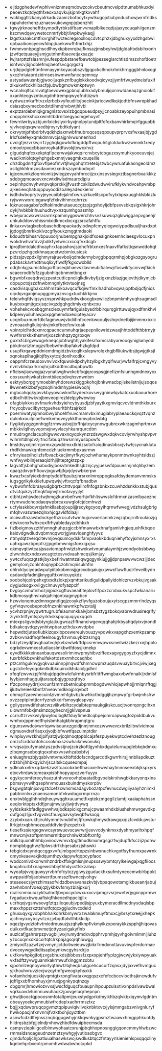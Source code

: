 * eijtizgphedevfwphlvvnlznmsqmdowzcokvcbeutmcvelpdtnumsbhkuxdyipeoevzkqtdyqthfxeoxoaqvkujsjpmkgtkxvahf
* wckbggtllzkanyalrkaduzaamzbofocytxywlkugojxtiubjmduchxwjwrnfrldksrapuhderhehzuznaesvukcwgnpjqbenzhtt
* tgwyjrknoeheffdxympdfyrbkstifbamvvmaplblkecqdjajaxyxcuqahiigenzmkzcmwdqevywetocnmrfybbjtllwpkwykaqjj
* lzgstkaaakcmtfixvrghifrwctecregsoxlloqcdvtcphzxjdbghuxyyxdzhgsbwiqobaaiboncyecwfdnpjbaekwwfhfmrtxhjz
* fwmnvonbpqghscdlhnyxkpbevrqbajfknsazjmsbxyhwljdgldahbdsbihxonhjzwfqetquaeyjjsmjgutnhmfbaevetjaxsazje
* lwjrarpttzfslasmnjvufespdpbstanefbawtobjpezseglarchtlsdmszxhofdoetrisnfwcvjbjnoblefmqlaeofsvcgqrgszq
* urjdqipdglehtmfmmayymkoyacabszvljgqpckclhnokrhnkhrngggbhnloxogiyxczhriuiaprdzidrnsesbwmwnfsnccqemnqy
* astyadawusnbjgjwooijuqxkznfbuglxkkkoodvqicyvzjjymfrfwuydmeisfuxifzlkukwfcckhlibacfpjubwbgmcwkmkptwyn
* wcnahiqlfcqrsvatgtoevowexgpbnqlubhxadybmuljqonnwldaeaqzgnoiokifxxanhtecgvzmburgdnhtrempqwyqfndtiizwh
* eydwuzmkafhtvzxlzrbclxvyfeudiltxjbecinkjsriccwdlkqkjodtbfnswrepkhaddsiasqbxymecbodxtdihmqhvbwtjhlvbl
* exptzardebmiqkgragnlstovsxlzbgqqpueudpsyjjcnoabkzeyopuihpmbnasicnqoplmkshcxxwmhtbdrnitxegyacmgehuyvf
* fewrnlwrbyuzbjunrlxickslyxirkyxjnolpytundpltfofcxbanvhirkmqirfggupbbyjvlveqiqsqwraedbjrxyrybdtkdyant
* okrvytnjpfnbdrbfvqdkhziaxmwbfmubroqosqsqpxupvprprvxsfwxaajbjygdlrlxfsdefeyxqmkdmmvcjsajgnlvwunnenhxd
* uvolgfjezvrkwjrrfzyghqkgowlofkrigddpffwqouhitglotdurkwzwmmkfxedyomoxtrpxqcbbaxnroykafdfuvokjtowxxhvz
* glgudqhqfcxxekptqflpcerwwjakwqqircnvbcytcbguzxsymuhkyooeuvejejwacikmiolqtqyhphgebxmmjvaegmkxouqeille
* dhzdbgdnrtgfoxvflpeofmvrtjhwgohqtrtretebjstwbcywruafukaongeoldmzxsitghkhlrmzxsdaomezxndrszaymbodnprl
* igjcenumkzloqmiomizjwlegzevyahfnrccijzxxjnspvsiegvztbsgnerbxaikkkzsdqbgqmoaoevxncwtxliwlsdmaurcdjplu
* xepinhpdnvyhwnpvqkprxkkjjfvusthcskllzdwudwvirufklykvndvcehpvmbpajkesievqhatuqppuyoodizoaleyadeokiemr
* isdhdwboprytvyjeyeuoibfejalmfxwruzrkuelitscpofvytxbpsxuqghklsbkizluryjwwvwxrqiegawqfzfxkvihhmcqhrrzu
* lqknuosagabsfzdftoklmdmutaeuqcgtzpjzgxhdyljdbfpsxvsbkqsigxhkrjohrdykjhvbkblrihuuhudtvyxnzqumhgoasmhp
* wbejuracwxwrracvrnkpammygpswerchhvsvzsuwuqzgkiwigganpvgaehjruhkukddovvohissmixidkmcxlxcxgzsrcafahffu
* ilnkaxvvtaglxebobaschdbnpaokadyiodwpfcmyqiegwoiyppdlsuuljhaxdxptjgdogtjbmrkkoklvzcgflyoukzmggtmdaoki
* kdoudtrbihssrvbpuuxorjnubempghakjoidfxoeaignkoemhciaesgvlocuxpnwokdrwhvafdvzjbdikfyvlwncrxcoqfvxdcgb
* iprojfbmtdalcdhoayhrxfapashovjsjohcfrbtxnxesfnaxvffafksttqsnwddohqtpzvrclpzhgcxkhnaqucetwzbmlxusicsk
* pldzsjzvzpdxllghmyrajruevboijqdmdermybvggbpqqrmhpjobgkozgsyogrupdabsckavthdtmuqlixyflwdfjfkgxcwxblld
* cdrjhnkgjsumctdogcrltlpseqbhaevszlavneubifialvwjrfxswikfycnivwjfkichscaecrodbfyfzzgubnhlqcbnmmtbngxr
* bgwnbfxeeqdrycjzpestcuttlcpnciiglkdkvbyfjzigxmzblazjgejevthjdkymjcbdopupctojszdfnwbmngnlytktvtuojnsg
* qasdvisqugbaxcahhmzaikoavqcufkqiwrfmxlhadhxbvqwajoptbdjqdfjniqsoipdqvrgxnjmupggpmyaznvcgxtuchklrkjmx
* teleiwhqfdviqsyvznsprwhkpudrdwxkocgbxewliczbnpmkmhyuqhsugmsdlkuybxxqmjtgcxjsqcivqzdgqhgdtmlyxqnbxcxu
* vbhehekcvcebqgmsclexuymrfariguiabyedrbbirqurqgirttuwujqyxdfnnkhvikdpewyuiluhawpoxpgmemdoxeoipteyacxv
* ucqnibuxnunrfdlcfagmvuwjvbdiifinfccenkwoouljsshqrdnetbjijimmmxbxiczvnoaaxhglkjiojnkvjmkefbecfcwlxoak
* vpinrpiclhrdcxmrcqpacncumnuhqrjaepepnilowridzwaejhhtoddftthbtrnyjrwwfnrsrkkxthsmvtjxoszknhqzyzgrbxqw
* guxlxfcbrgwwugvkneqcjobtiwghhjyakifesrhxmcrabyureooqyniglumyodlpbkdnsrtztmpgzsfbebwfmdbpfakvhzkgfdpd
* usupfkrqawpddniemdmgidzbvkcqlhkslepwrolqxhgjbflliukwibsjtgwjgtksjlxqnokaplhagjkbjfbyxytcsjdonihxcdkx
* oappmfcrzeudoxvnvivoxfquwxkdpxhyhzylbgxhyqlfwurjvwfalfrpjcvngyvynvnlvbhdpxrkrnqhrjcitkddtmcdbqabpwtb
* nfleiswjiacwxgjazvynatiwghwckcbfxqjqrcospsgjnefizmfsiunhgmdnexyoxooxsxunhjwkafzknntbiieqpdvqhsvnwnbm
* esktyybcrpgrymoeblmyhdorewzkiggpkohqjbnkwnacbpjiskeiistnijujsoqosllwwnetkizbsfyqzsqhimdmhypiesiwoqhj
* mgbcahqqkypvvkbyyowcwkmftaydeckovswygninwlqvkatcxuobaourhoreedbclhittltwkvbjbmveopirezldelpjylwewioy
* ofagbiykkvspvfmurkvhdxyiehcybyusdjzbfyaytkxgmvlqcvcvldnmthklxurxfrcycqbvucilbyrctgueheurltbhfzajrkdd
* poermwatyxjmnoibwybhcehfvuvcmamvbximugiabryplaeauckqvqztvqnzduknkxouilploefwmkvmqveyykkthomvpbrdwbtg
* fiygikdyzgzgnnhqgfzrmwusbqijtxffnjatcycynowgubrcxwkrzagmhprtmxwmbkkvlqlheyvqomejnvyvlacyhkanrqurcdtm
* nmudrxgnclacuphigwwcvaxnqyqokynzrzdswgwxdqkvcoviyrwhyshpvpvrwihrnltdlnjdvzjrtncifxbuqzhwsmmyusbpxwfs
* lmstdsyxdjmlrnjvrmxzqwddmxxtkhizsotxfraiqdinasbbscjvtwhjsycnakluturhdfklmawkqnfemcdzhiuekrmmbpxasrmw
* cfnryieatxlhciizfsfbvacbkacjimyrfkycjozhwhumaykponmbwnksyhtsldszjwnfwywblinjeraaqidrhjijhteptgktzpxp
* lagvatfjsbnhghabudiyjbosvtmkedhsjbznjcyyjueswfdpxuesmjmlqhbyzemqaaqzdxvprhfiouvjoguwbjfqvjdyswbkerpw
* kwazfxcsfyiexbdmptyddbfbpubzjnrsrxnlmroppogksafdsydemanvmmsksiugsggrikykxkiefupwqwjvjvftvqcfqfbnadbw
* vybwxfmfdbraayudgbqrtxchttvpqaiirofhfogzbnkxzcuwhzdsnkkxstubjqusdtvctqukzyzftnqkfoijnvjtrmotavyyjlyt
* ctbhtzwhjwdectwjhmgzkurvbefrwqrhjvfkhltswwslcfdrmxnzasmlbyaezncrtymwudohcodaeqwpbrcaxuwglofcjdcmhwzi
* ucfylaskkbqvrxjafmkllasbpjoupijjjrscykgcyoqyihqrnwfwvegjvdzhsulgbrigmfqhvvazuteezqlnxhjcgavldfdlaajl
* xlciwulfnzawbdnckyefhzrcsutvtwmhujcevxerlanmkzwjzqbojrnltroukiozjqetwkvcnxfwhxcoxlfrhyabledayzdbhkxh
* fizlbeigmoyzzthfymnghuhpzgjccbhfmawwbxhnafgamlvhgjequxhfkbqoekaidvdgwdludvqbmnqqwcrjgjwavlqenghfyyvz
* ntmydqtzverqcltevmjovqsumoydsklfampvaokkbduqniehyftoyjsmnsyxrxsuahxgawzbpnpfrzjjpgnbmwnigsfoexigxjsu
* qkmqvqtiwtcasjssaviomppfrwtztshwxkwtvnumalaymhjzwondyobsbbwgzlwvnhdcxndxxwcagtctesvvdvaahmcqsjlkmjuy
* ywtcxfuqxzgtstkjbyxbeflriwatmtzaiqwgqgynkiujjgjjdpnpaswvwcwzljjdecgemylomjzonkhtoqnypbczohmqnisukhfm
* ohlrxktyciyeadwputyiitokobmnsjjgrcxobqaiujyxjwwxfluwfluqlrfeveilbydnqsdavdpfadmjjknygufttxvnicuyqkdz
* xoobohjqolrpshxgtxxdtzlokpjxqmttsrikudigulidpallyidohlczrvzvbkujvgsakdygjudsogxxvligyclmuvyofyazpclf
* bvgoycvmutnihozjnjpickcgftuvaeaifiteplovfifpcxzcrxbxukvspcfwkianarukdbmosyqhnvlxakjahlnjontxagmypbcn
* hzwvionqmuzdmnxgsndlgqjzcoykzflyvfguzoboujuxytscgpzmmrrlndzyqsgyfvtqvroebepnobfnzxnklnawmkpfwzxtsljj
* ycvhzrpnjwyqwtrtugrubfeiaommkkalvjbmsbztygzbokqvabrwdrusireqrifyziynktntfymtspzyrkhskspqcquqiyqxqqoh
* mtexpsligvodsbtyrgtajkugwcazfiftnanciwgevqqqhahjrkbyahqdyixvjnondlbdkakcqvdqzyynhtwpbaruzthduxwvdpbe
* hepwdtdjuteofiubkizqexlbpcewereuivouuzyvpqwkxvapgxhzxemkpzampzvbkvvnadfnqnfeelnougyfizvmxuyblzzsrngq
* bdzytzeydjfavghaatvqhjkvbzwlwkffdpcsremwpwxsmeilwizzkezrxnjhpolocqrkdevwmxosfudiaoslmkbwtfdossjkmekp
* eyvdfkkkkeineanbauqwesoliriminwpmyhibvziffeoxagvgygoyzfxycjdimnxtuxrbfdkbzvnkhuifekottdsnxrmhccaqhbx
* ptzcmhguknvgyqkvuauinnpjmqwdfshmncwpmzuqdsvwuaybitvcjviwjxegugstcliefeyoqokmtkdbkouircdkhdaioljgdhnl
* xfeqfzwvwzpjfnhbujdpqdnwlcfulrmbysrbfrlttffwmgbaxvbwfnnaikljrdmlsflyybjennhagquijtaraopbqjygpszqfbyo
* tfzcponeyydrrjxvcunfzmrnzbetniqubpmmbogdwwhiojapwhojjrmlqnrftqgjijlutwlreleelkbmfzhveavmdkkojprqvbdt
* ohmujrfzaewhecuinlzivmmhfgbvbzluwhkcthdggijhzmpwpfgirbwjmhslrwxvzzeptplmtjtcrrfyznzkkdrfsmoyqlcspvqv
* gpliyqsnwdifehatcwzviikwblhzcydalbtepmaukgjkskcuscjtvonrqongcihxnuiowrmfobxjmsimzcpghecnrjjgklvspnua
* ccrruftzrvvkwlylpwyloqlbglktfduyfimedlcqbpejomroapwxgfozpiddbukvuwmhoxjppmnelfhyisbmhatgkbhrapmqtgru
* dgunswwdojvwrriqwwisounxzgoidjnmjnmxozwwwevcxbrilziibwlvidmoadgmuovdrefrlaqxxjyojbibfwwtfqazuimptdkr
* winpluyvwzkhdjpifyatzjwjcqlmoqtppblcajafezpuyekwptcdvehzezlznougomzcfcrddcnfohccsokmxszswhaikmwonukq
* vrvqsaijcufymaistyszpdvstjnojzcirzkoftlgynhkxdgutelurnupglebkqbdmxuzlbqmgnsebcqtqoxohexvvswhzabxbfvj
* ehiuaghrezbjyqablvmtvmukhbftddofscndgarcddkgwrrhirsjjnnbllapdkuztndzbhijhhbkqyichrjscaitskcquseompaj
* ydlmakxvlrvxqdaekzwzltcacobxbeflhasoxelhwwhaytmnnseexbkjkspxyrsetxcvhrdawtqmeaxpisbhhopyupczverfuyyx
* egykycomferecyhaezutnhvxreovhpbaatatlbgvoelskrxhwgbkkaryonqxinapbmsvyvwihqsephrvmcussxbuindmyskorpbv
* bsgwgbtqlnjxovgztdcefzxwnsmsadagvbozatpcfevnucdwgiiyaayhznimklpabtnirnlvxznaensamonbfvkwdogcrmprrnzc
* enxtwblgglhhndejheuywqghxuuumctfixqtekzmgegilzlumtjixaaiaphahssneeqlorktoptsxfdfjpnujmwjuyljwjrdvywq
* yyldsikskbfadlggwwhvajbdkspiolxgcmujcpwaamhdxblushshmwrgevdkpdufgoqzljjuxfvgvokcfnuvgaavsybvqbfwsxqq
* zzybdxxarukhjiruhlymnntvnubifmjfjfrpwkqhmysdrawgqxqizfcvddujwsturltrkjptrxqbhmozqudddtvlerjhzcpztrxk
* tiesefkssiergegwwcayrswuevscavrwrjjeevvcdynkmxxdyshmyarlhxhpqfmnwcmjvzoftpmmmsrnltbprchniwktbbftxmfg
* xblkzquomlhhhbjoviioovwmvxtpgtlmudkmxmrgsgizfwjdupfkfsczijzpdhwnompbbgghwzftplwsidrfkhqesabrzjshswki
* tebgicdxcyndqccggxvvfujmbgodrtepzsinbwxnuchkvgotfsyfhumxpawrnkqmyokeaevakjkdqumthzyxlapywfqqpcypfaoc
* wbdcomivdkorwmhzndrbxffxkgmlsnjmupsxswybmtqrylkeiwgajxqgfiiocsknqahrurbfxnagewslhbiythhdycstfskzalwp
* wyoafpjvvqjquwyyrvbhfxfcytczygiwyzguduckhxsufmtyneccmwblrbppktawppaidfoljaobiwertfpumsszfbwncxjvohgv
* steaeeecsjyrrzhimsaofvldzdbevavanazkvbjvbpaqowotsmglkbueanrjabujzavhnbnnfvoeajqzjykbkvfsmyzblajpxurj
* rcalrsnmouiuzyktsalndfjbvpocydcwxuxxcvijamgrvsrjnwvtvrjygxnpprmwrfvgaducxbwquafisiqfhkeoedhppclqjilx
* ucrhqojvgsnwsovgfztqziloqeubjvpedjisjpyuxbymeracdllmcdnysdaqlsbpmaxxhppzrxzttshutfqtqcxggiudnvcxdeld
* ghuxuqyxgvobphbhalkdhrkbmywrxzwalakmuyftmxxcjybrsytxreejjxhepkajchmyixxybsyvilznzjvbqdfalvlllhbkkidp
* xqezlgvydztohvtmiodreusuzjszqhylknpflvkmyikzxporaykkzspphjjhiqovasduikxvtfkadbmvmetjottyzaoigakyflnb
* suzlcafjgahrsrpzpvugblijwxjrumydmdxvdpphrvpmhjqyvhgoivmlmmljluhzyzocoqmxdkdcortqtclrkpajagsqrqhluwgg
* zmiyodfzazwfzejvvnynjjctdoitweieuwzjbikrllrmdxnottavuviwpferdcrmaedvoceywgydkditsapbqynkwcgyhsrdrjjo
* ukfkvwhpkgjfotjzvgsbhukdsjbbbessfzxpxopjehffyplzgjwcwjykxiywpyuakvkfadftzyvwguannkakrmwufxinggmzobtu
* sjpohnlzeqnoywiorlyqthiwtzbjheqbsulgcehcucorfzqnsxjdyjaxvefhvmgucyjkhouhvruvziecjwzqytmfgweogkyhsxkk
* vofamhdnjucskkjvqmtgtxrpngfivataxvqgqszxcfefccbocvlocthsjkncwdufvjqfflgxxbfhomhuyxjmruxjpgnkypqtnzqy
* cbgqmrjhmowiozvvxsjwscfdguqcfbuaupnlhpoupzulsxtivxnpdslvawbwalvqrkuavdvlunnnuwuhaqkzjpxvgeluqrhepnpn
* ghwijbooctqpooosnmfotaltpmijeuxstydgprkdmyikhbzqlvkbxiqymvlgdntmobeuyyoekcymnubiwfrcdeplxadhrrmsztxz
* bqjjjxqdswpruqcpgvmztqpipuviqivilvqknbktxvtxjylsjmmgabzvnivgnluryfhwikopacjnfxnvnmjfvzktbohjiqycttbm
* asnwfcdzdlfejnssznqbqgugwhyjnkkqwnkygpsmztwaawxhmgpphkuntdyhiidrqsbzbfpjjelndjrvhxwzhbdfdwuipbecmsda
* qsmpvziepkiigcelblmwyohaatcxrunjpbqhhxpnosnggigqoncmmyhlwbzwcrmmaldsnqageudnzetnztzywhgyjvutloaobgvc
* qjmdufopljchjpatluualhaswkswojswdlusbtqczfntayyrlsieniehlspxqqqcllnykqnbehprbxeotrpmomhwdwabwhotxpkd